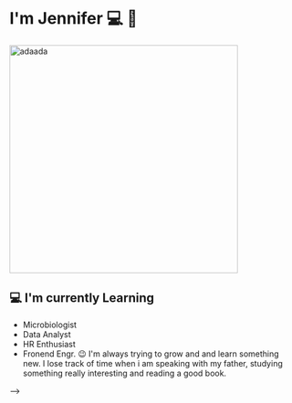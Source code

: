 # I'm Jennifer 💻 👋

<img src="https://user-images.githubusercontent.com/114662139/197970631-235ede32-3055-47f5-8001-2049b5e9ebb7.jpg" alt="adaada" width="400" height="400">


## 💻 I'm currently Learning

- Microbiologist
- Data Analyst
- HR Enthusiast
- Fronend Engr. 😉
 I'm always trying to grow and and learn something new. I lose track of time when i am speaking with my father, studying something really interesting and reading a good book.


-->
